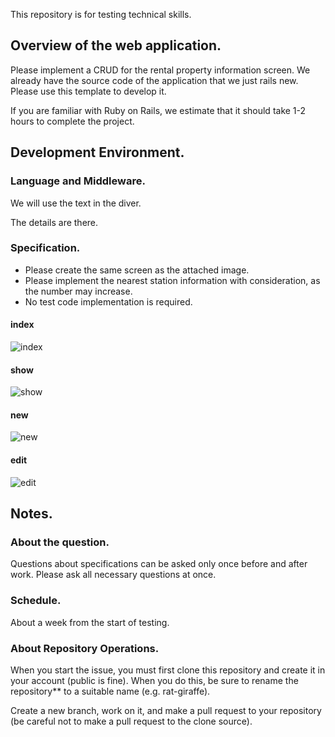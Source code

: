 This repository is for testing technical skills.

## Overview of the web application.
Please implement a CRUD for the rental property information screen. We already have the source code of the application that we just rails new. Please use this template to develop it.


If you are familiar with Ruby on Rails, we estimate that it should take 1-2 hours to complete the project.

## Development Environment.
### Language and Middleware.
We will use the text in the diver.

The details are there.




### Specification.
- Please create the same screen as the attached image.
- Please implement the nearest station information with consideration, as the number may increase.
- No test code implementation is required.

#### index
![index](https://user-images.githubusercontent.com/16096244/96406385-491cb580-121a-11eb-9ffc-99cab7d4753e.png)

#### show
![show](https://user-images.githubusercontent.com/16096244/96406725-fc85aa00-121a-11eb-95df-ef3770091ca7.png)

#### new
![new](https://user-images.githubusercontent.com/16096244/96406609-c0eae000-121a-11eb-813d-f3879aeccf52.png)

#### edit
![edit](https://user-images.githubusercontent.com/16096244/96406905-4b334400-121b-11eb-8456-04d0fff8e789.png)

## Notes.
### About the question.
Questions about specifications can be asked only once before and after work. Please ask all necessary questions at once.

### Schedule.
About a week from the start of testing.

### About Repository Operations.
When you start the issue, you must first clone this repository and create it in your account (public is fine). When you do this, be sure to rename the repository** to a suitable name (e.g. rat-giraffe).

Create a new branch, work on it, and make a pull request to your repository (be careful not to make a pull request to the clone source).
